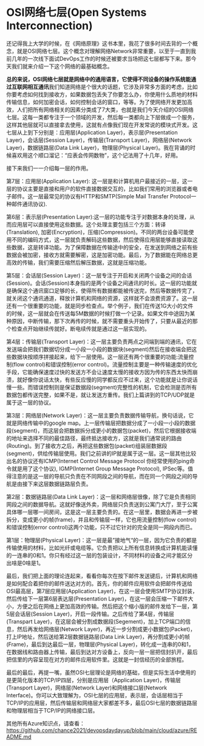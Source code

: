# OSI网络七层(Open Systems Interconnection)
还记得我上大学的时候，在《网络原理》这书本里，我花了很多时间去背的一个概念，就是OSI网络七层。这个概念对理解网络Network非常重要，以至于一直到我前几年的一次线下面试DevOps工作的时候还被要求当场把这七层都写下来。那今天我们就来介绍一下这个网络的最基础概念。</br>

**总的来说，OSI网络七层就是网络中的通用语言，它使得不同设备的操作系统能通过互联网相互通讯**我们知道网络是个很大的话题，它涉及非常多方面的考虑，比如你要考虑如何找到接收方，如果数据包丢失了你要怎么办，你使用什么质地的材料传输信息，如何加密会话，如何控制会话的窗口，等等。为了使网络开发更加高效，人们把所有网络相关的因素分类成了7大类，也就是我们今天介绍的OSI网络七层。这每一类都专注于一个领域的开发，然后每一类都向上下层做成一个服务，这样其他层就可以直接拿去使用，这就有点像我们现在开发常说的模块式开发。这七层从上到下分别是：应用层(Application Layer)，表示层(Presentation Layer)，会话层(Session Layer)，传输层(Transport Layer)，网络层(Network Layer)，数据链路层(Data Link Layer)，物理层(Physical Layer)。我在背诵的时候喜欢用这个顺口溜记：“应表会传网数物”，这个记法用了十几年，好用。</br>

接下来我们一一介绍每一层的作用。</br>

第7层：应用层(Application Layer): 这一层是和计算机用户最接近的一层，这一层的协议主要是直接和用户的软件直接数据交互的，比如我们常用的浏览器或者电子邮件。这一层最常见的协议有HTTP和SMTP(Simple Mail Transfer Protocol一种邮件通讯协议). </br>

第6层：表示层(Presentation Layer):这一层的功能专注于对数据本身的处理，从而应用层可以直接使用这些数据。这个处理主要包括三个方面：转译(Translation), 加密(Encryption)，压缩(Compression)。不同的两台设备可能使用不同的编码方式，这一层就负责解码这些数据，然后使得应用层能够直接读取这些数据，这是转译功能。为了保障数据在传输途中的安全，在发送到网络之前有些数据会被加密，接收方就需要解密，这是加密功能。最后，为了数据能在网络总更高效的传输，我们需要压缩然后解压数据，这就是压缩功能。</br>

第5层：会话层(Session Layer)：这一层专注于开启和关闭两个设备之间的会话(Session)。会话(Session)本身指的是两个设备之间通讯的时长。这一层的功能就是确保这个通讯窗口足够的长，使得所有数据都能被传送完，然后等数据传完了，就关闭这个通讯通道，释放计算机和网络的资源，这样就不会浪费资源了。这一层还有一个很重要的功能，就是同步检查点。举个例子，我们在传送1G大小的文件的时候，这一层就会在传送每5M数据的时候打做一个记录。如果文件中途因为某种原因，中断传输，那下次再传的时候，就不需要重头开始传了，只要从最近的那个检查点开始继续传就好。断电续传就是通过这一层实现的。</br>

第4层：传输层(Transport Layer)：这一层主要负责两点之间端到端的通讯，它在发送端会把我们数据切分成一小段一小段的数据块(segment)然后在接收端会把这些数据块按顺序拼接起来，给下一层使用。这一层还有两个很重要的功能:流量控制(flow control)和错误控制(error control)。流量控制主要是一种传输速度的优化手段，它能确保速度过快的发送方不会让速度太慢的接收方因为传的东西太快而崩溃，就好像你说话太快，有些反应慢的同学都反应不过来，这个功能就是让你说话慢一些。而错误控制则是保证数据段(segment)完整性的机制，它会检测是否所有数据包都传送完整，如果不是，就让发送方重传。我们上篇讲到的TCP/UDP就是属于这一层的协议。</br>

第3层：网络层(Network Layer)：这一层主要负责数据传输导航，换句话说，它就是网络传输中的google map。上一层传输层把数据分成了一小段一小段的数据段(segment)，而这层会把数据拆分成更小的数据包(packet)，然后它根据接收端的地址来选择不同的最佳路径，最终抵达接收方，这就是我们通常说的路由(Routing)。到了接收方之后，再把这些数据包(packet)组装层数据段(segment)，供给传输层使用。我们之前讲的IP就是属于这一层。这一层其他比较出名的协议还有ICMP(Internet Control Message Protocol 你经常使用的ping命令就是用了这个协议), IGMP(Internet Group Message Protocol), IPSec等。值得注意的是这一层的导航只负责在不同网段之间的导航，而在同一个网段之间的导航是由接下来这层数据链路层负责。</br>

第2层：数据链路层(Data Link Layer)：这一层和网络层很像，除了它是负责相同网段之间的数据导航。这就好像送外卖，网络层只负责送到公寓门大厅，至于公寓具体哪一层哪一间房间，这是这一层主要负责的。在这一层里，数据会再进一步被拆分，变成更小的帧(frame)，并且和传输层一样，它也用流量控制(flow control)和错误控制(error control)这两个功能，只不过它针对的完全是同一网段内而已。</br>

第1层：物理层(Physical Layer)：这一层是最”接地气“的一层，因为它负责的都是传输使用的材料，比如光纤或电缆等。它负责把以上所有信息转换成计算机能读懂的一连串的0和1。你只有经过这一层的包装设计，不同材料的设备之间才能区分出啥是0啥是1。</br>

最后，我们把上面的理论连起来，看看你每次在按下邮件发送键后，计算机和网络是如何配合着把你的邮件送达对方的。首先，你的邮件应用软件会把邮件传送给OSI最高层，第7层应用层(Application Layer)，在这一层会使用SMTP协议封装，然后传给下一层第6层表达层(Presentation Layer)，在这一层会压缩一下邮件大小，方便之后在网络上更加高效的传输。然后把这个缩小版的邮件发给下一层，第5层会话层(Session Layer)，开启一段传输。之后传给了第4层，传输层(Transpart Layer)，在这层会被分割成数据段(Segement)，加上TCP端口的信息，然后再发给网络层(Network Layer)，再近一步分割成更小数据包(Packet)，打上IP地址，然后送给第2层数据链路层(Data Link Layer)，再分割成更小的帧(Frame)，最后到达最后一层，物理层(Physical Layer)，转化成一连串的0和1，在数据线和路由器上传输，最后到达对方设备上，反向一层一层把信封扒开，最后把信里的内容呈现在对方的邮件应用软件里。这就是一封信经历的全部旅程。</br>

最后的最后，再提一嘴，虽然OSI七层理论是网络的基础，但是实际生活中使用的是更简化版本的TCP/IP四层，分别是应用层（Application Layer)，传输层(Transport Layer)，网络层(Network Layer)和网络接口层(Network Interface)。你可以大致理解为，OSI七层的应用层，表示层，会话层相当于TCP/IP的应用层，然后传输层和网络层大家都差不多，最后OSI七层的数据链路层和物理层相当于TCP/IP的网络接口层。

其他所有Azure知识点，请查看：https://github.com/chance2021/devopsdaydayup/blob/main/cloud/azure/README.md